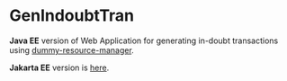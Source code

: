 # GenIndoubtTran

**Java EE** version of Web Application for generating in-doubt transactions using [dummy-resource-manager](https://github.com/splendormy/dummy-resource-manager).

**Jakarta EE** version is [here](https://github.com/splendormy/jakarta-gen-indoubt).
